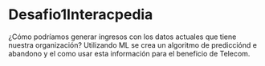 # Desafio1Interacpedia
¿Cómo podríamos generar ingresos con los datos actuales que tiene nuestra organización?
Utilizando ML se crea un algoritmo de predicciónd e abandono y el como usar esta información para el beneficio de Telecom.
